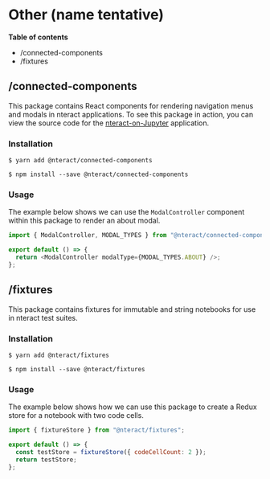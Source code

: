 # Other (name tentative)

**Table of contents**
- /connected-components
- /fixtures

## /connected-components
This package contains React components for rendering navigation menus and modals in nteract applications. To see this package in action, you can view the source code for the [nteract-on-Jupyter](https://github.com/nteract/nteract/tree/master/applications/jupyter-extension) application.

### Installation

```
$ yarn add @nteract/connected-components
```

```
$ npm install --save @nteract/connected-components
```

### Usage

The example below shows we can use the `ModalController` component within this package to render an about modal.

```javascript
import { ModalController, MODAL_TYPES } from "@nteract/connected-components";

export default () => {
  return <ModalController modalType={MODAL_TYPES.ABOUT} />;
};
```

## /fixtures

This package contains fixtures for immutable and string notebooks for use in nteract test suites.

### Installation

```
$ yarn add @nteract/fixtures
```

```
$ npm install --save @nteract/fixtures
```

### Usage

The example below shows how we can use this package to create a Redux store for a notebook with two code cells.

```javascript
import { fixtureStore } from "@nteract/fixtures";

export default () => {
  const testStore = fixtureStore({ codeCellCount: 2 });
  return testStore;
};
```
